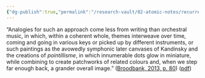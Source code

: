 ```yaml
---
{"dg-publish":true,"permalink":"/research-vault/02-atomic-notes/recurrent-themes-in-larger-history-are-analogous-to-theme-usage-in-orchestral-music-more-so-than-they-are-to-any-type-of-regimented-or-chronological-treatment-of-history-in-written-form/"}
---
```


“Analogies for such an approach come less from writing than orchestral music, in which, within a coherent whole, themes interweave over time, coming and going in various keys or picked up by different instruments, or such paintings as the avowedly symphonic later canvases of Kandinsky and the creations of *pointillisme*, in which innumerable dots glow in miniature, while combining to create patchworks of related colours and, when we step far enough back, a grander overall image.” ([Broodbank, 2013, p. 80](zotero://select/library/items/IR54JIQG)) ([pdf](zotero://open-pdf/library/items/85K7BT2G?page=78&annotation=75LNAEPY))